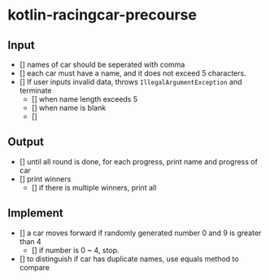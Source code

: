 # kotlin-racingcar-precourse
 
## Input
- [] names of car should be seperated with comma
- [] each car must have a name, and it does not exceed 5 characters.
- [] If user inputs invalid data, throws `IllegalArgumentException` and terminate
  - [] when name length exceeds 5
  - [] when name is blank
  - [] 

## Output
- [] until all round is done, for each progress, print name and progress of car
- [] print winners
  - [] if there is multiple winners, print all

## Implement
- [] a car moves forward if randomly generated number 0 and 9 is greater than 4
  - [] if number is 0 ~ 4, stop.
- [] to distinguish if car has duplicate names, use equals method to compare

